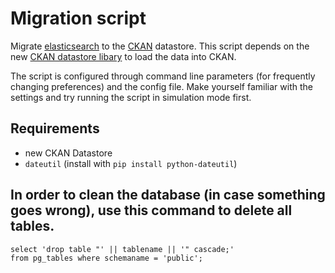 # Migration script

Migrate [elasticsearch](http://www.elasticsearch.org) to the [CKAN](http://ckan.org/) datastore. This script depends on the new [CKAN datastore libary](https://github.com/okfn/ckan/tree/2733-feature-datastore) to load the data into CKAN. 

The script is configured through 
command line parameters (for frequently changing preferences) and the config file. 
Make yourself familiar with the settings and try running the script in simulation 
mode first. 

## Requirements
* new CKAN Datastore
* `dateutil` (install with `pip install python-dateutil`)

## In order to clean the database (in case something goes wrong), use this command to delete all tables.

    select 'drop table "' || tablename || '" cascade;' 
    from pg_tables where schemaname = 'public';